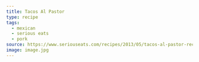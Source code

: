 ```yaml
---
title: Tacos Al Pastor
type: recipe
tags:
  - mexican
  - serious eats
  - pork
source: https://www.seriouseats.com/recipes/2013/05/tacos-al-pastor-recipe.html
image: image.jpg
---
```

